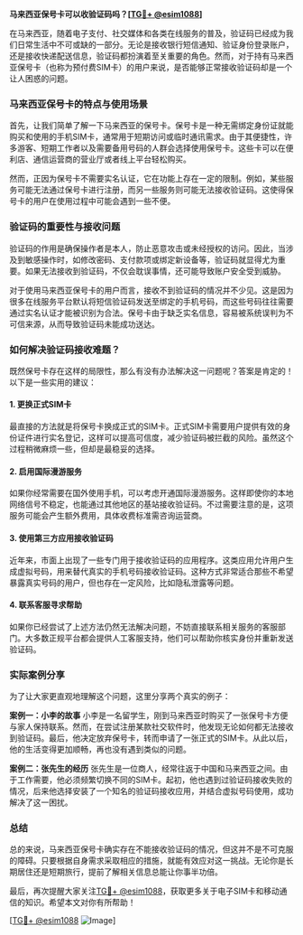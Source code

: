 **马来西亚保号卡可以收验证码吗？[[TG💪+ @esim1088](https://t.me/s/esim1088)]**

在马来西亚，随着电子支付、社交媒体和各类在线服务的普及，验证码已经成为我们日常生活中不可或缺的一部分。无论是接收银行短信通知、验证身份登录账户，还是接收快递配送信息，验证码都扮演着至关重要的角色。然而，对于持有马来西亚保号卡（也称为预付费SIM卡）的用户来说，是否能够正常接收验证码却是一个让人困惑的问题。

### 马来西亚保号卡的特点与使用场景

首先，让我们简单了解一下马来西亚的保号卡。保号卡是一种无需绑定身份证就能购买和使用的手机SIM卡，通常用于短期访问或临时通讯需求。由于其便捷性，许多游客、短期工作者以及需要备用号码的人群会选择使用保号卡。这些卡可以在便利店、通信运营商的营业厅或者线上平台轻松购买。

然而，正因为保号卡不需要实名认证，它在功能上存在一定的限制。例如，某些服务可能无法通过保号卡进行注册，而另一些服务则可能无法接收验证码。这使得保号卡的用户在使用过程中可能会遇到一些不便。

### 验证码的重要性与接收问题

验证码的作用是确保操作者是本人，防止恶意攻击或未经授权的访问。因此，当涉及到敏感操作时，如修改密码、支付款项或绑定新设备等，验证码就显得尤为重要。如果无法接收到验证码，不仅会耽误事情，还可能导致账户安全受到威胁。

对于使用马来西亚保号卡的用户而言，接收不到验证码的情况并不少见。这是因为很多在线服务平台默认将短信验证码发送至绑定的手机号码，而这些号码往往需要通过实名认证才能被识别为合法。保号卡由于缺乏实名信息，容易被系统误判为不可信来源，从而导致验证码未能成功送达。

### 如何解决验证码接收难题？

既然保号卡存在这样的局限性，那么有没有办法解决这一问题呢？答案是肯定的！以下是一些实用的建议：

#### 1. **更换正式SIM卡**
最直接的方法就是将保号卡换成正式的SIM卡。正式SIM卡需要用户提供有效的身份证件进行实名登记，这样可以提高可信度，减少验证码被拦截的风险。虽然这个过程稍微麻烦一些，但却是最稳妥的选择。

#### 2. **启用国际漫游服务**
如果你经常需要在国外使用手机，可以考虑开通国际漫游服务。这样即使你的本地网络信号不稳定，也能通过其他地区的基站接收验证码。不过需要注意的是，这项服务可能会产生额外费用，具体收费标准需咨询运营商。

#### 3. **使用第三方应用接收验证码**
近年来，市面上出现了一些专门用于接收验证码的应用程序。这类应用允许用户生成虚拟号码，用来替代真实的手机号码接收验证码。这种方式非常适合那些不希望暴露真实号码的用户，但也存在一定风险，比如隐私泄露等问题。

#### 4. **联系客服寻求帮助**
如果你已经尝试了上述方法仍然无法解决问题，不妨直接联系相关服务的客服部门。大多数正规平台都会提供人工客服支持，他们可以帮助你核实身份并重新发送验证码。

### 实际案例分享

为了让大家更直观地理解这个问题，这里分享两个真实的例子：

**案例一：小李的故事**
小李是一名留学生，刚到马来西亚时购买了一张保号卡方便与家人保持联系。然而，在尝试注册某款社交软件时，他发现无论如何都无法接收到验证码。最后，他决定放弃保号卡，转而申请了一张正式的SIM卡。从此以后，他的生活变得更加顺畅，再也没有遇到类似的问题。

**案例二：张先生的经历**
张先生是一位商人，经常往返于中国和马来西亚之间。由于工作需要，他必须频繁切换不同的SIM卡。起初，他也遇到过验证码接收失败的情况，后来他选择安装了一个知名的验证码接收应用，并结合虚拟号码使用，成功解决了这一困扰。

### 总结

总的来说，马来西亚保号卡确实存在不能接收验证码的情况，但这并不是不可克服的障碍。只要根据自身需求采取相应的措施，就能有效应对这一挑战。无论你是长期居住还是短期旅行，提前了解相关信息总能让你事半功倍。

最后，再次提醒大家关注[TG💪+ @esim1088](https://t.me/s/esim1088)，获取更多关于电子SIM卡和移动通信的知识。希望本文对你有所帮助！

[[TG💪+ @esim1088](https://t.me/s/esim1088) ![Image](https://i.postimg.cc/4NQfJmqS/Snipaste-2025-05-13-00-14-12.png)]